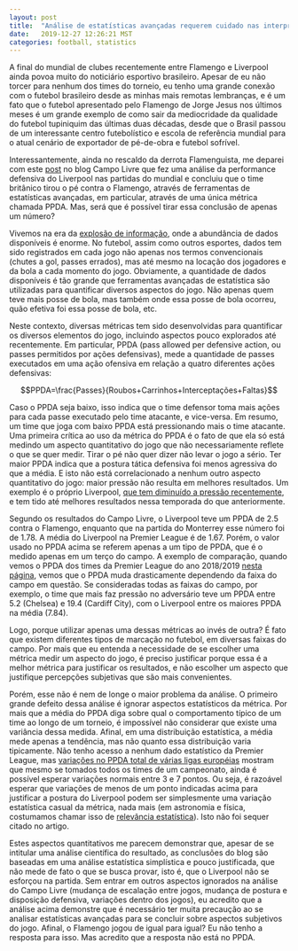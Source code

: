 ```yaml
---
layout: post
title:  "Análise de estatísticas avançadas requerem cuidado nas interpretações"
date:   2019-12-27 12:26:21 MST
categories: football, statistics
---
```

A final do mundial de clubes recentemente entre Flamengo e Liverpool ainda povoa muito do noticiário esportivo brasileiro. Apesar de eu não torcer para nenhum dos times do torneio, eu tenho uma grande conexão com o futebol brasileiro desde as minhas mais remotas lembranças, e é um fato que o futebol apresentado pelo Flamengo de Jorge Jesus nos últimos meses é um grande exemplo de como sair da mediocridade da qualidade do futebol tupiniquim das últimas duas décadas, desde que o Brasil passou de um interessante centro futebolístico e escola de referência mundial para o atual cenário de exportador de pé-de-obra e futebol sofrível.

Interessantemente, ainda no rescaldo da derrota Flamenguista, me deparei com este [post]( https://www.uol.com.br/esporte/colunas/campo-livre/2019/12/26/fogaca-como-analisar-se-seu-time-jogou-de-igual-para-igual.htm) no blog Campo Livre que fez uma análise da performance defensiva do Liverpool nas partidas do mundial e concluiu que o time britânico tirou o pé contra o Flamengo, através de ferramentas de estatísticas avançadas, em particular, através de uma única métrica chamada PPDA. Mas, será que é possível tirar essa conclusão de apenas um número? 

Vivemos na era da [explosão de informação](https://en.wikipedia.org/wiki/Information_explosion), onde a abundância de dados disponíveis é enorme. No futebol, assim como outros esportes, dados tem sido registrados em cada jogo não apenas nos termos convencionais (chutes a gol, passes errados), mas até mesmo na locação dos jogadores e da bola a cada momento do jogo. Obviamente, a quantidade de dados disponíveis é tão grande que ferramentas avançadas de estatística são utilizadas para quantificar diversos aspectos do jogo. Não apenas quem teve mais posse de bola, mas também onde essa posse de bola ocorreu, quão efetiva foi essa posse de bola, etc.

Neste contexto, diversas métricas tem sido desenvolvidas para quantificar os diversos elementos do jogo, incluindo aspectos pouco explorados até recentemente. Em particular, PPDA (pass allowed per defensive action, ou passes permitidos por ações defensivas), mede a quantidade de passes executados em uma ação ofensiva em relação a quatro diferentes ações defensivas: 

$$PPDA=\frac{Passes}{Roubos+Carrinhos+Interceptações+Faltas}$$

Caso o PPDA seja baixo, isso indica que o time defensor toma mais ações para cada passe executado pelo time atacante, e vice-versa. Em resumo, um time que joga com baixo PPDA está pressionando mais o time atacante.
Uma primeira crítica ao uso da métrica do PPDA é o fato de que ela só está medindo um aspecto quantitativo do jogo que não necessariamente reflete o que se quer medir. Tirar o pé não quer dizer não levar o jogo a sério. Ter maior PPDA indica que a postura tática defensiva foi menos agressiva do que a média. E isto não está correlacionado a nenhum outro aspecto quantitativo do jogo: maior pressão não resulta em melhores resultados. Um exemplo é o próprio Liverpool, [que tem diminuído a pressão recentemente](https://www.premierleague.com/news/915764), e tem tido até melhores resultados nessa temporada do que anteriormente.

Segundo os resultados do Campo Livre, o Liverpool teve um PPDA de 2.5 contra o Flamengo, enquanto que na partida do Monterrey esse número foi de 1.78. A média do Liverpool na Premier League é de 1.67. Porém, o valor usado no PPDA acima se referem apenas a um tipo de PPDA, que é o medido apenas em um terço do campo. A exemplo de comparação, quando vemos o PPDA dos times da Premier League do ano 2018/2019 [nesta página](https://theshortfuse.sbnation.com/2018/9/28/17914414/premier-league-advanced-stats-for-2018-19-england), vemos que o PPDA muda drasticamente dependendo da faixa do campo em questão. Se consideradas todas as faixas do campo, por exemplo, o time que mais faz pressão no adversário teve um PPDA entre 5.2 (Chelsea) e 19.4 (Cardiff City), com o Liverpool entre os maiores PPDA na média (7.84).

Logo, porque utilizar apenas uma dessas métricas ao invés de outra? É fato que existem diferentes tipos de marcação no futebol, em diversas faixas do campo. Por mais que eu entenda a necessidade de se escolher uma métrica medir um aspecto do jogo, é preciso justificar porque essa é a melhor métrica para justificar os resultados, e não escolher um aspecto que justifique percepções subjetivas que são mais convenientes.

Porém, esse não é nem de longe o maior problema da análise. O primeiro grande defeito dessa análise é ignorar aspectos estatísticos da métrica. Por mais que a média do PPDA diga sobre qual o comportamento típico de um time ao longo de um torneio, é impossível não considerar que existe uma variância dessa medida. Afinal, em uma distribuição estatística, a média mede apenas a tendência, mas não quanto essa distribuição varia tipicamente. Não tenho acesso a nenhum dado estatístico da Premier League, mas [variações no PPDA total de várias ligas européias](https://medium.com/calcio-datato/measuring-the-intensity-of-pressing-2763bac927c2) mostram que mesmo se tomados todos os times de um campeonato, ainda é possível esperar variações normais entre 3 e 7 pontos. Ou seja, é razoável esperar que variações de menos de um ponto indicadas acima para justificar a postura do Liverpool podem ser simplesmente uma variação estatística casual da métrica, nada mais (em astronomia e física, costumamos chamar isso de [relevância estatística](https://en.wikipedia.org/wiki/Statistical_significance)). Isto não foi sequer citado no artigo.

Estes aspectos quantitativos me parecem demonstrar que, apesar de se intitular uma análise científica do resultado, as conclusões do blog são baseadas em uma análise estatística simplística e pouco justificada, que não mede de fato o que se busca provar, isto é, que o Liverpool não se esforçou na partida. Sem entrar em outros aspectos ignorados na análise do Campo Livre (mudança de escalação entre jogos, mudança de postura e disposição defensiva, variações dentro dos jogos), eu acredito que a análise acima demonstre que é necessário ter muita precaução ao se analisar estatísticas avançadas para se concluir sobre aspectos subjetivos do jogo. Afinal, o Flamengo jogou de igual para igual? Eu não tenho a resposta para isso. Mas acredito que a resposta não está no PPDA.